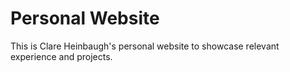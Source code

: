 # Personal Website

This is Clare Heinbaugh's personal website to showcase relevant experience and projects.